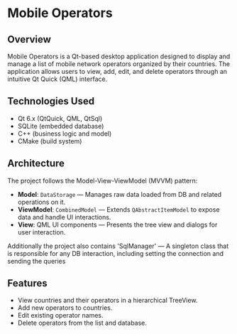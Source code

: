 # Mobile Operators

## Overview

Mobile Operators is a Qt-based desktop application designed to display and manage a list of mobile network operators organized by their countries. The application allows users to view, add, edit, and delete operators through an intuitive Qt Quick (QML) interface.

## Technologies Used

- Qt 6.x (QtQuick, QML, QtSql)
- SQLite (embedded database)
- C++ (business logic and model)
- CMake (build system)

## Architecture

The project follows the Model-View-ViewModel (MVVM) pattern:

- **Model**: `DataStorage` — Manages raw data loaded from DB and related operations on it.
- **ViewModel**: `CombinedModel` — Extends `QAbstractItemModel` to expose data and handle UI interactions.
- **View**: QML UI components — Presents the tree view and dialogs for user interaction.

Additionally the project also contains 'SqlManager' — A singleton class that is responsible for any DB interaction, including setting the connection and sending the queries

## Features

- View countries and their operators in a hierarchical TreeView.
- Add new operators to countries.
- Edit existing operator names.
- Delete operators from the list and database.


